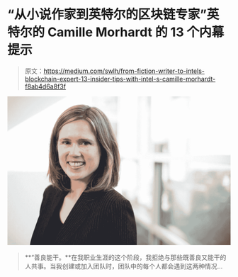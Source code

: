 # “从小说作家到英特尔的区块链专家”英特尔的 Camille Morhardt 的 13 个内幕提示

> 原文：<https://medium.com/swlh/from-fiction-writer-to-intels-blockchain-expert-13-insider-tips-with-intel-s-camille-morhardt-f8ab4d6a8f3f>

![](img/781edc79f7c79b087a8f356685f99512.png)

> **“善良能干。**在我职业生涯的这个阶段，我拒绝与那些既善良又能干的人共事。当我创建或加入团队时，团队中的每个人都会遇到这两种情况…